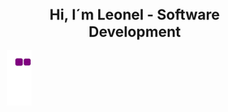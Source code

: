 
<h1 align="center">Hi, I´m Leonel - Software Development</h1>


![snake gif](https://github.com/Lioghost/Lioghost/blob/output/github-contribution-grid-snake.gif)
